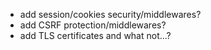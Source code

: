 
* add session/cookies security/middlewares?
* add CSRF protection/middlewares?
* add TLS certificates and what not...?

